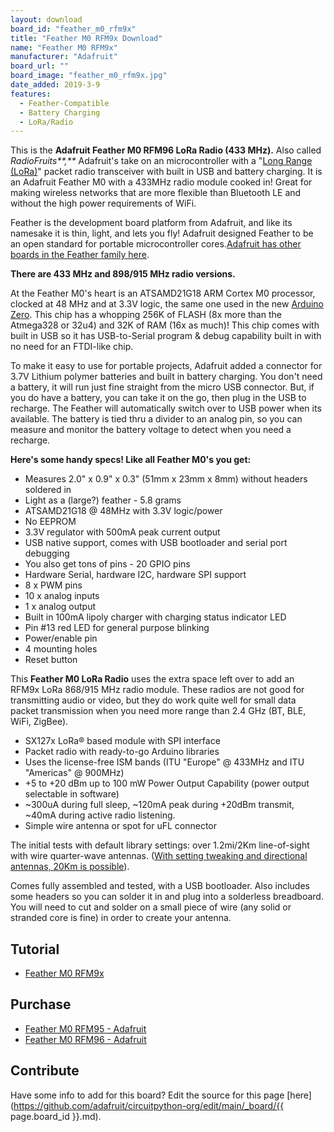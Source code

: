```yaml
---
layout: download
board_id: "feather_m0_rfm9x"
title: "Feather M0 RFM9x Download"
name: "Feather M0 RFM9x"
manufacturer: "Adafruit"
board_url: ""
board_image: "feather_m0_rfm9x.jpg"
date_added: 2019-3-9
features:
  - Feather-Compatible
  - Battery Charging
  - LoRa/Radio
---
```


This is the **Adafruit Feather M0 RFM96 LoRa Radio (433 MHz).** Also called _RadioFruits**,**_ Adafruit's take on an microcontroller with a "[Long Range (LoRa)](https://www.lora-alliance.org/)" packet radio transceiver with built in USB and battery charging. It is an Adafruit Feather M0 with a 433MHz radio module cooked in! Great for making wireless networks that are more flexible than Bluetooth LE and without the high power requirements of WiFi.

Feather is the development board platform from Adafruit, and like its namesake it is thin, light, and lets you fly! Adafruit designed Feather to be an open standard for portable microcontroller cores.[Adafruit has other boards in the Feather family here](https://www.adafruit.com/feather).

**There are 433 MHz and 898/915 MHz radio versions.**

At the Feather M0's heart is an ATSAMD21G18 ARM Cortex M0 processor, clocked at 48 MHz and at 3.3V logic, the same one used in the new [Arduino Zero](https://www.adafruit.com/products/2843). This chip has a whopping 256K of FLASH (8x more than the Atmega328 or 32u4) and 32K of RAM (16x as much)! This chip comes with built in USB so it has USB-to-Serial program & debug capability built in with no need for an FTDI-like chip.

To make it easy to use for portable projects, Adafruit added a connector for 3.7V Lithium polymer batteries and built in battery charging. You don't need a battery, it will run just fine straight from the micro USB connector. But, if you do have a battery, you can take it on the go, then plug in the USB to recharge. The Feather will automatically switch over to USB power when its available. The battery is tied thru a divider to an analog pin, so you can measure and monitor the battery voltage to detect when you need a recharge.

**Here's some handy specs! Like all Feather M0's you get:**

*   Measures 2.0" x 0.9" x 0.3" (51mm x 23mm x 8mm) without headers soldered in
*   Light as a (large?) feather - 5.8 grams
*   ATSAMD21G18 @ 48MHz with 3.3V logic/power
*   No EEPROM
*   3.3V regulator with 500mA peak current output
*   USB native support, comes with USB bootloader and serial port debugging
*   You also get tons of pins - 20 GPIO pins
*   Hardware Serial, hardware I2C, hardware SPI support
*   8 x PWM pins
*   10 x analog inputs
*   1 x analog output
*   Built in 100mA lipoly charger with charging status indicator LED
*   Pin #13 red LED for general purpose blinking
*   Power/enable pin
*   4 mounting holes
*   Reset button

This **Feather M0 LoRa Radio** uses the extra space left over to add an RFM9x LoRa 868/915 MHz radio module. These radios are not good for transmitting audio or video, but they do work quite well for small data packet transmission when you need more range than 2.4 GHz (BT, BLE, WiFi, ZigBee).

*   SX127x LoRa® based module with SPI interface
*   Packet radio with ready-to-go Arduino libraries
*   Uses the license-free ISM bands (ITU "Europe" @ 433MHz and ITU "Americas" @ 900MHz)
*   +5 to +20 dBm up to 100 mW Power Output Capability (power output selectable in software)
*   ~300uA during full sleep, ~120mA peak during +20dBm transmit, ~40mA during active radio listening.
*   Simple wire antenna or spot for uFL connector

The initial tests with default library settings: over 1.2mi/2Km line-of-sight with wire quarter-wave antennas. ([With setting tweaking and directional antennas, 20Km is possible](http://forum.anarduino.com/posts/list/46.page#2854)).

Comes fully assembled and tested, with a USB bootloader. Also includes some headers so you can solder it in and plug into a solderless breadboard. You will need to cut and solder on a small piece of wire (any solid or stranded core is fine) in order to create your antenna.

## Tutorial

- [Feather M0 RFM9x](https://learn.adafruit.com/adafruit-feather-m0-radio-with-lora-radio-module)

## Purchase

* [Feather M0 RFM95 - Adafruit](https://www.adafruit.com/product/3178)
* [Feather M0 RFM96 - Adafruit](https://www.adafruit.com/product/3179)

## Contribute

Have some info to add for this board? Edit the source for this page [here](https://github.com/adafruit/circuitpython-org/edit/main/_board/{{ page.board_id }}.md).
